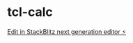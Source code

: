 # tcl-calc

[Edit in StackBlitz next generation editor ⚡️](https://stackblitz.com/~/github.com/amrtawfik160/tcl-calc)